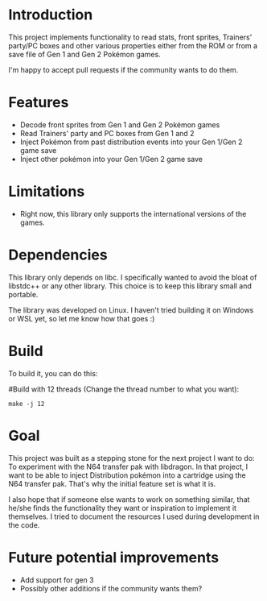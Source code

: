 # Introduction

This project implements functionality to read stats, front sprites, Trainers' party/PC boxes and other various properties either from the ROM or from a save file of Gen 1 and Gen 2 Pokémon games.

I'm happy to accept pull requests if the community wants to do them.

# Features
- Decode front sprites from Gen 1 and Gen 2 Pokémon games
- Read Trainers' party and PC boxes from Gen 1 and 2
- Inject Pokémon from past distribution events into your Gen 1/Gen 2 game save
- Inject other pokémon into your Gen 1/Gen 2 game save

# Limitations
- Right now, this library only supports the international versions of the games.

# Dependencies
This library only depends on libc. I specifically wanted to avoid the bloat of libstdc++ or any other library. This choice is to keep this library small and portable.

The library was developed on Linux. I haven't tried building it on Windows or WSL yet, so let me know how that goes :)

# Build

To build it, you can do this:

\#Build with 12 threads (Change the thread number to what you want):

    make -j 12

# Goal
This project was built as a stepping stone for the next project I want to do: To experiment with the N64 transfer pak with libdragon. In that project, I want to be able to inject Distribution pokémon into a cartridge using the N64 transfer pak. That's why the initial feature set is what it is.

I also hope that if someone else wants to work on something similar, that he/she finds the functionality they want or inspiration to implement it themselves. I tried to document the resources I used during development in the code.

# Future potential improvements
- Add support for gen 3
- Possibly other additions if the community wants them?


